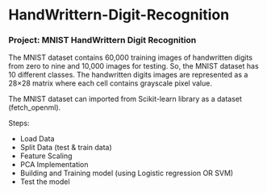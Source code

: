 # HandWrittern-Digit-Recognition  

### Project: MNIST HandWrittern Digit Recognition  

The MNIST dataset contains 60,000 training images of handwritten digits from zero to nine and 10,000 images for testing. So, the MNIST dataset has 10 different classes. The handwritten digits images are represented as a 28×28 matrix where each cell contains grayscale pixel value.  

The MNIST dataset can imported from Scikit-learn library as a dataset (fetch_openml).  

Steps:  
* Load Data
* Split Data (test & train data)
* Feature Scaling
* PCA Implementation
* Building and Training model (using Logistic regression OR SVM)
* Test the model
